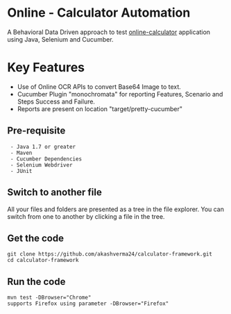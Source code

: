 # Online - Calculator Automation

A Behavioral Data Driven approach to test [online-calculator](https://www.online-calculator.com/full-screen-calculator/) application using Java, Selenium and Cucumber. 

# Key Features

 - Use of Online OCR APIs to convert Base64 Image to text.
 - Cucumber Plugin "monochromata" for reporting Features, Scenario and Steps Success and Failure.
 - Reports are present on location "target/pretty-cucumber"
  

## Pre-requisite
```   
 - Java 1.7 or greater  
 - Maven 
 - Cucumber Dependencies
 - Selenium Webdriver 
 - JUnit  
 ```

## Switch to another file

All your files and folders are presented as a tree in the file explorer. You can switch from one to another by clicking a file in the tree.

## Get the code

```  
git clone https://github.com/akashverma24/calculator-framework.git  
cd calculator-framework
```

## Run the code
```
mvn test -DBrowser="Chrome"
supports Firefox using parameter -DBrowser="Firefox"
```